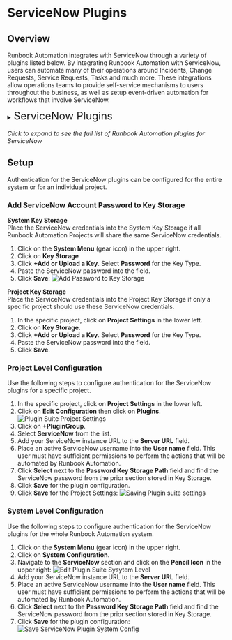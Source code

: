 # ServiceNow Plugins

## Overview

Runbook Automation integrates with ServiceNow through a variety of plugins listed below.
By integrating Runbook Automation with ServiceNow, users can automate many of their operations around Incidents, Change Requests, Service Requests, Tasks and much more.
These integrations allow operations teams to provide self-service mechanisms to users throughout the business, as well as setup event-driven automation for workflows that involve ServiceNow.

<details><summary> <font size="5">ServiceNow Plugins</font>
</summary>

|Plugin Name| Plugin Type| ServiceNow Table|
|:---------------------------------------------------------|---------------------------------------------------------|:---------------------------------------------------------:|
|[**Update Incident State**](/manual/jobs/job-plugins/workflow-steps/servicenow.md#servicenow-incident-update-state)|Job Step|Incident|
|[**Check Incident Assigned**](/manual/jobs/job-plugins/workflow-steps/servicenow.md#servicenow-incident-check-assigned)|Job Step|Incident|
|[**Check Incident State**](/manual/jobs/job-plugins/workflow-steps/servicenow.md#servicenow-incident-check-state)|Job Step|Incident|
|[**Comment Incident**](/manual/jobs/job-plugins/workflow-steps/servicenow.md#servicenow-incident-comment)|Job Step|Incident|
|[**Create Incident**](/manual/jobs/job-plugins/workflow-steps/servicenow.md#servicenow-incident-create)|Job Step|Incident|
|[**Edit Incident**](/manual/jobs/job-plugins/workflow-steps/servicenow.md#servicenow-incident-edit)|Job Step|Incident|
|[**View Incident**](/manual/jobs/job-plugins/workflow-steps/servicenow.md#servicenow-incident-view)|Job Step|Incident|
|[**Check Change State**](/manual/jobs/job-plugins/workflow-steps/servicenow.md#servicenow-change-check-state)|Job Step|Change|
|[**Update Change State**](/manual/jobs/job-plugins/workflow-steps/servicenow.md#servicenow-change-update-state)|Job Step|Change|
|[**Create Change Request**](/manual/jobs/job-plugins/workflow-steps/servicenow.md#servicenow-change-create)|Job Step|Change|
|[**Create Incident**](/manual/notifications/servicenow.md#servicenow-incident-create)|Notification|Incident|
|[**Comment Incident**](/manual/notifications/servicenow.md#servicenow®-notification-plugins)|Notification|Incident|
|[**Create Change Request**](/manual/notifications/servicenow.md#servicenow-change-create)|Notification|Change|
|[**ServiceNow Node Source**](/manual/projects/resource-model-sources/servicenow.md#servicenow-node-source-enterprise)|Node Source|CMDB|
</details>
<br>
<em>Click to expand to see the full list of Runbook Automation plugins for ServiceNow</em>

## Setup

Authentication for the ServiceNow plugins can be configured for the entire system or for an individual project.

### Add ServiceNow Account Password to Key Storage

**System Key Storage**
<br>Place the ServiceNow credentials into the System Key Storage if all Runbook Automation Projects will share the same ServiceNow credentials.
1. Click on the **System Menu** (gear icon) in the upper right.
2. Click on **Key Storage**
3. Click **+Add or Upload a Key**. Select **Password** for the Key Type.
4. Paste the ServiceNow password into the field.
5. Click **Save**:
![Add Password to Key Storage](/assets/img/servicenow-add-pw-keystorage.png)

**Project Key Storage**
<br>Place the ServiceNow credentials into the Project Key Storage if only a specific project should use these ServiceNow credentials.
1. In the specific project, click on **Project Settings** in the lower left.
2. Click on **Key Storage**.
3. Click **+Add or Upload a Key**. Select **Password** for the Key Type.
4. Paste the ServiceNow password into the field.
5. Click **Save**.

### Project Level Configuration

Use the following steps to configure authentication for the ServiceNow plugins for a specific project.

1. In the specific project, click on **Project Settings** in the lower left.
2. Click on **Edit Configuration** then click on **Plugins**.
   ![Plugin Suite Project Settings](/assets/img/plugin-groups-project-settings.png)<br>
3. Click on **+PluginGroup**.
4. Select **ServiceNow** from the list.
5. Add your ServiceNow instance URL to the **Server URL** field.
6. Place an active ServiceNow username into the **User name** field. This user must have sufficient permissions to perform the actions that will be automated by Runbook Automation.
7. Click **Select** next to the **Password Key Storage Path** field and find the ServiceNow password from the prior section stored in Key Storage.
8. Click **Save** for the plugin configuration.
9. Click **Save** for the Project Settings:
   ![Saving Plugin suite settings](/assets/img/servicenow-save-plugin-suite-project.png)<br>

### System Level Configuration

Use the following steps to configure authentication for the ServiceNow plugins for the whole Runbook Automation system.

1. Click on the **System Menu** (gear icon) in the upper right.
2. Click on **System Configuration**.
3. Navigate to the **ServiceNow** section and click on the **Pencil Icon** in the upper right:
   ![Edit Plugin Suite Sysytem Level](/assets/img/servicenow-edit-system-plugin-suite.png)
4. Add your ServiceNow instance URL to the **Server URL** field.
5. Place an active ServiceNow username into the **User name** field. This user must have sufficient permissions to perform the actions that will be automated by Runbook Automation.
6. Click **Select** next to the **Password Key Storage Path** field and find the ServiceNow password from the prior section stored in Key Storage.
7. Click **Save** for the plugin configuration:
   ![Save ServiceNow Plugin System Config](/assets/img/servicenow-save-system-plugin-suite.png)